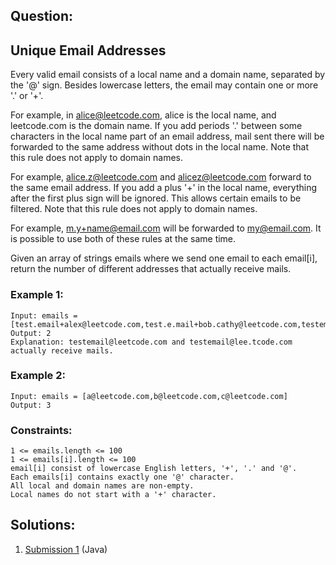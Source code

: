 ## Question:

## Unique Email Addresses

Every valid email consists of a local name and a domain name, separated by the '@' sign. Besides lowercase letters, the email may contain one or more '.' or '+'.

For example, in alice@leetcode.com, alice is the local name, and leetcode.com is the domain name.
If you add periods '.' between some characters in the local name part of an email address, mail sent there will be forwarded to the same address without dots in the local name. Note that this rule does not apply to domain names.

For example, alice.z@leetcode.com and alicez@leetcode.com forward to the same email address.
If you add a plus '+' in the local name, everything after the first plus sign will be ignored. This allows certain emails to be filtered. Note that this rule does not apply to domain names.

For example, m.y+name@email.com will be forwarded to my@email.com.
It is possible to use both of these rules at the same time.

Given an array of strings emails where we send one email to each email[i], return the number of different addresses that actually receive mails.

### Example 1:
```
Input: emails = [test.email+alex@leetcode.com,test.e.mail+bob.cathy@leetcode.com,testemail+david@lee.tcode.com]
Output: 2
Explanation: testemail@leetcode.com and testemail@lee.tcode.com actually receive mails.
```

### Example 2:
```
Input: emails = [a@leetcode.com,b@leetcode.com,c@leetcode.com]
Output: 3
 ```

### Constraints:
```
1 <= emails.length <= 100
1 <= emails[i].length <= 100
email[i] consist of lowercase English letters, '+', '.' and '@'.
Each emails[i] contains exactly one '@' character.
All local and domain names are non-empty.
Local names do not start with a '+' character.
```

## Solutions:
1. [Submission 1](./solution1.java) (Java)